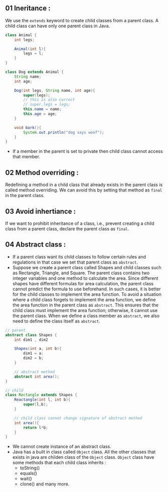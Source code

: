 ## 01 Ineritance :
We use the `extends` keyword to create child classes from a parent class. A child class can have only one parent class in Java.

```java
class Animal {
    int legs;

    Animal(int l){
        legs = l;
    }
}

class Dog extends Animal {
    String name;
    int age;

    Dog(int legs, String name, int age){
        super(legs);
        // this is also correct 
        // super.legs = legs;
        this.name = name;
        this.age = age;
    }

    void bark(){
        System.out.println("dog says woof");
    }
}
```

- If a member in the parent is set to private then child class cannot access that member.

## 02 Method overriding : 
Redefining a method in a child class that already exists in the parent class is called method overriding. We can avoid this by setting that method as `final` in the parent class.

## 03 Avoid inhertiance :
If we want to prohibit inheritance of a class, i.e., prevent creating a child class from a parent class, declare the parent class as `final`.

## 04 Abstract class :
- If a parent class want its child classes to follow certain rules and regulations in that case we set that parent class as `abstract`.
- Suppose we create a parent class called Shapes and child classes such as Rectangle, Triangle, and Square. The parent class contains two integer variables and one method to calculate the area. Since different shapes have different formulas for area calculation, the parent class cannot predict the formula to use beforehand. In such cases, it is better for the child classes to implement the area function. To avoid a situation where a child class forgets to implement the area function, we define the area function in the parent class as `abstract`. This ensures that the child class must implement the area function; otherwise, it cannot use the parent class. When we define a class member as `abstract`, we also need to define the class itself as `abstract`.
```java
// parent 
abstract class Shapes {
    int dim1 , dim2

    Shapes(int a, int b){
        dim1 = a;
        dim2 = b;
    }

    // abstract method
    abstract int area();
}

// child
class Rectangle extends Shapes {
    Reactangle(int l, int b){
        super(l,b);
    }

    // child class cannot change signature of abstract method
    int area(){
        return l*b;
    }
}
```
- We cannot create instance of an abstract class.
- Java has a built in class called `Object` class. All the other classes that exists in java are childen class of the `Object` class. `Object` class have some methods that each child class inherits : 
    - toString()
    - equals()
    - wait()
    - clone() and many more.